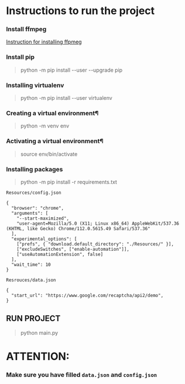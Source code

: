 # Instructions to run the project

### Install ffmpeg

<a href="https://phoenixnap.com/kb/ffmpeg-windows" target="_blank">Instruction for installing ffpmeg</a>

### Install pip

> python -m pip install --user --upgrade pip

### Installing virtualenv

> python -m pip install --user virtualenv

### Creating a virtual environment¶

> python -m venv env

### Activating a virtual environment¶

> source env/bin/activate

### Installing packages

> python -m pip install -r requirements.txt

`Resources/config.json`

```
{
  "browser": "chrome",
  "arguments": [
    "--start-maximized",
    "user-agent=Mozilla/5.0 (X11; Linux x86_64) AppleWebKit/537.36 (KHTML, like Gecko) Chrome/112.0.5615.49 Safari/537.36"
  ],
  "experimental_options": [
    ["prefs", { "download.default_directory": "./Resources/" }],
    ["excludeSwitches", ["enable-automation"]],
    ["useAutomationExtension", false]
  ],
  "wait_time": 10
}
```

`Resrouces/data.json`

```
{
  "start_url": "https://www.google.com/recaptcha/api2/demo",
}
```

## RUN PROJECT

> python main.py

# ATTENTION:

### Make sure you have filled `data.json` and `config.json`
